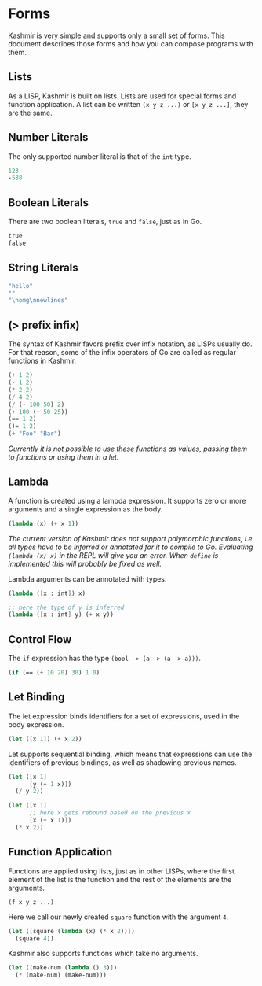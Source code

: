 # Forms

Kashmir is very simple and supports only a small set of forms. This document
describes those forms and how you can compose programs with them.

## Lists

As a LISP, Kashmir is built on lists. Lists are used for special forms and
function application. A list can be written `(x y z ...)` or `[x y z ...]`,
they are the same.

## Number Literals

The only supported number literal is that of the `int` type.

```scheme
123
-588
```

## Boolean Literals

There are two boolean literals, `true` and `false`, just as in Go.

```scheme
true
false
```

## String Literals

```scheme
"hello"
""
"\nomg\nnewlines"
```

## (> prefix infix)

The syntax of Kashmir favors prefix over infix notation, as LISPs
usually do. For that reason, some of the infix operators of Go are
called as regular functions in Kashmir.

```scheme
(+ 1 2)
(- 1 2)
(* 2 2)
(/ 4 2)
(/ (- 100 50) 2)
(+ 100 (+ 50 25))
(== 1 2)
(!= 1 2)
(+ "Foo" "Bar")
```

*Currently it is not possible to use these functions as values,
passing them to functions or using them in a let.*

## Lambda

A function is created using a lambda expression. It supports zero
or more arguments and a single expression as the body.

```scheme
(lambda (x) (+ x 1))
```

*The current version of Kashmir does not support polymorphic
functions, i.e. all types have to be inferred or annotated for it to
compile to Go. Evaluating `(lambda (x) x)` in the REPL will give you
an error. When `define` is implemented this will probably be fixed as
well.*

Lambda arguments can be annotated with types.

```scheme
(lambda ([x : int]) x)

;; here the type of y is inferred
(lambda ([x : int] y) (+ x y))
```

## Control Flow

The `if` expression has the type `(bool -> (a -> (a -> a)))`.

```scheme
(if (== (+ 10 20) 30) 1 0)
```

## Let Binding

The let expression binds identifiers for a set of expressions, used
in the body expression.

```scheme
(let ([x 1]) (+ x 2))
```

Let supports sequential binding, which means that expressions can
use the identifiers of previous bindings, as well as shadowing
previous names.

```scheme
(let ([x 1]
      [y (+ 1 x)])
  (/ y 2))

(let ([x 1]
	  ;; here x gets rebound based on the previous x
	  [x (+ x 1)])
  (* x 2))
```

## Function Application

Functions are applied using lists, just as in other LISPs, where the first
element of the list is the function and the rest of the elements are the
arguments.

```
(f x y z ...)
```

Here we call our newly created `square` function with the argument `4`.

```scheme
(let ([square (lambda (x) (* x 2))])
  (square 4))
```

Kashmir also supports functions which take no arguments.

```scheme
(let ([make-num (lambda () 3)])
  (* (make-num) (make-num)))
```
